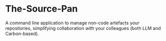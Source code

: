 # The-Source-Pan
A command line application to manage non-code artefacts your repositories, simplifying collaboration with your colleagues (both LLM and Carbon-based).
